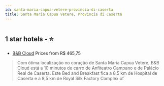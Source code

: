 ```yaml
---
id: santa-maria-capua-vetere-provincia-di-caserta
title: Santa Maria Capua Vetere, Provincia di Caserta
---
```


<center><img src="https://i.travelapi.com/hotels/38000000/37230000/37223700/37223658/b1bde249_z.jpg" alt="" /></center>


##  1 star hotels - ⭐️

-    [B&B Cloud](https://www.hurb.com/br/aud/https://www.hurb.com/br/hotels/santa-maria-capua-vetere/b-b-cloud-HT-3ER6?cmp=18055) Prices from R$ 465,75
   > Com ótima localização no coração de Santa Maria Capua Vetere, B&B Cloud está a 10 minutos de carro de Anfiteatro Campano e de Palácio Real de Caserta.  Este Bed and Breakfast fica a 8,5 km de Hospital de Caserta e a 8,5 km de Royal Silk Factory Complex of
